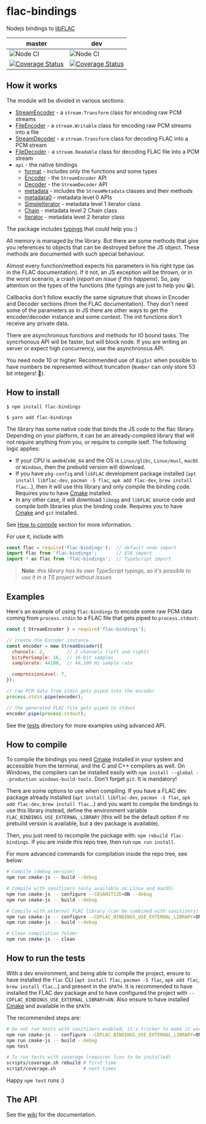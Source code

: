 # flac-bindings

Nodejs bindings to [libFLAC](https://xiph.org/flac/download.html)

| master | dev |
|--------|-----|
|![Node CI](https://github.com/melchor629/node-flac-bindings/workflows/Node%20CI/badge.svg?branch=master)|![Node CI](https://github.com/melchor629/node-flac-bindings/workflows/Node%20CI/badge.svg?branch=dev)|
|[![Coverage Status](https://coveralls.io/repos/github/melchor629/node-flac-bindings/badge.svg?branch=master)](https://coveralls.io/github/melchor629/node-flac-bindings?branch=master)|[![Coverage Status](https://coveralls.io/repos/github/melchor629/node-flac-bindings/badge.svg?branch=dev)](https://coveralls.io/github/melchor629/node-flac-bindings?branch=dev)|

## How it works

The module will be divided in various sections:

- [StreamEncoder](https://github.com/melchor629/node-flac-bindings/blob/dev/lib/encoder.d.ts) - a `stream.Transform` class for encoding raw PCM streams
- [FileEncoder](https://github.com/melchor629/node-flac-bindings/blob/dev/lib/encoder.d.ts) - a `stream.Writable` class for encoding raw PCM streams into a file
- [StreamDecoder](https://github.com/melchor629/node-flac-bindings/blob/dev/lib/decoder.d.ts) - a `stream.Transform` class for decoding FLAC into a PCM stream
- [FileDecoder](https://github.com/melchor629/node-flac-bindings/blob/dev/lib/decoder.d.ts) - a `stream.Readable` class for decoding FLAC file into a PCM stream
- `api` - the native bindings
    - [format](https://xiph.org/flac/api/group__flac__format.html) - includes only the functions and some types
    - [Encoder](https://xiph.org/flac/api/group__flac__encoder.html) - the `StreamEncoder` API
    - [Decoder](https://xiph.org/flac/api/group__flac__decoder.html) - the `StreamDecoder` API
    - [metadata](https://xiph.org/flac/api/group__flac__metadata__object.html) - includes the `StreamMetadata` classes and their methods
    - [metadata0](https://xiph.org/flac/api/group__flac__metadata__level0.html) - metadata level 0 APIs
    - [SimpleIterator](https://xiph.org/flac/api/group__flac__metadata__level1.html) - metadata level 1 iterator class
    - [Chain](https://xiph.org/flac/api/group__flac__metadata__level2.html) - metadata level 2 Chain class
    - [Iterator](https://xiph.org/flac/api/group__flac__metadata__level2.html) - metadata level 2 Iterator class

The package includes [typings](https://github.com/melchor629/node-flac-bindings/blob/dev/lib/index.d.ts) that could help you :)

All memory is managed by the library. But there are some methods that give you references to objects that can be destroyed before the JS object. These methods are documented with such special behaviour.

Almost every function/method expects his parameters in his right type (as in the FLAC documentation). If it not, an JS exception will be thrown, or in the worst scenario, a crash (_report an issue if this happens_). So, pay attention on the types of the functions (the typings are just to help you 😀).

Callbacks don't follow exactly the same signature that shows in Encoder and Decoder sections (from the FLAC documentation). They don't need some of the parameters as in JS there are other ways to get the encoder/decoder instance and some context. The init functions don't receive any private data.

There are asynchronous functions and methods for IO bound tasks. The syncrhonous API will be faster, but will block node. If you are writing an server or expect high concurrency, use the asynchronous API.

You need node 10 or higher. Recommended use of `BigInt` when possible to have numbers be represented without truncation (`Number` can only store 53 bit integers! 🤨).

## How to install

```
$ npm install flac-bindings

$ yarn add flac-bindings
```

The library has some native code that binds the JS code to the flac library. Depending on your platform, it can be an already-compiled library that will not require anything from you, or require to compile iself. The following logic applies:

- If your CPU is `amd64`/`x86_64` and the OS is `Linux/glibc`, `Linux/musl`, `macOS` or `Windows`, then the prebuild version will download.
- If you have `pkg-config` and `libFLAC` development package installed (`apt install libflac-dev`, `pacman -S flac`, `apk add flac-dev`, `brew install flac`...), then it will use this library and only compile the binding code. Requires you to have [Cmake](https://www.cmake.org) installed.
- In any other case, it will download `libogg` and `libFLAC` source code and compile both libraries plus the binding code. Requires you to have [Cmake](https://www.cmake.org) and `git` installed.

See [How to compile](#how-to-compile) section for more information.

For use it, include with

```javascript
const flac = require('flac-bindings');  // default node import
import flac from 'flac-bindings';       // ES6 import
import * as flac from 'flac-bindings';  // TypeScript import
```

> **Note**: _this library has its own TypeScript typings, so it's possible to use it in a TS project without issues_

## Examples

Here's an example of using `flac-bindings` to encode some raw PCM data coming from `process.stdin` to a FLAC file that gets piped to `process.stdout`:

```js
const { StreamEncoder } = require('flac-bindings');

// create the Encoder instance
const encoder = new StreamEncoder({
  channels: 2,        // 2 channels (left and right)
  bitsPerSample: 16,  // 16-bit samples
  samplerate: 44100,  // 44,100 Hz sample rate

  compressionLevel: 7,
});

// raw PCM data from stdin gets piped into the encoder
process.stdin.pipe(encoder);

// the generated FLAC file gets piped to stdout
encoder.pipe(process.stdout);
```

See the [tests](https://github.com/melchor629/node-flac-bindings/tree/dev/test/) directory for more examples using advanced API.

## How to compile

To compile the bindings you need [Cmake](https://www.cmake.org) installed in your system and accessible from the terminal, and the C and C++ compilers as well. On Windows, the compilers can be installed easily with `npm install --global --production windows-build-tools`. Don't forget `git`. It is mandatory!

There are some options to use when compiling. If you have a FLAC dev package already installed (`apt install libflac-dev`, `pacman -S flac`, `apk add flac-dev`, `brew install flac`...) and you want to compile the bindings to use this library instead, define the environment variable `FLAC_BINDINGS_USE_EXTERNAL_LIBRARY` (this will be the default option if no prebuild version is available, but a dev package is available).

Then, you just need to recompile the package with: `npm rebuild flac-bindings`. If you are inside this repo tree, then run `npm run install`.

For more advanced commands for compilation inside the repo tree, see below:

```sh
# Compile (debug version)
npm run cmake-js -- build --debug

# Compile with sanitizers (only available on Linux and macOS)
npm run cmake-js -- configure --CDSANITIZE=ON --debug
npm run cmake-js -- build --debug

# Compile with external FLAC library (can be combined with sanitizers)
npm run cmake-js -- configure --CDFLAC_BINDINGS_USE_EXTERNAL_LIBRARY=ON --debug
npm run cmake-js -- build --debug

# Clean compilation folder
npm run cmake-js -- clean
```

## How to run the tests

With a dev environment, and being able to compile the project, ensure to have installed the `flac` CLI (`apt install flac`, `pacman -S flac`, `apk add flac`, `brew install flac`...) and present in the `$PATH`. It is recommended to have installed the FLAC dev package and to have configured the project with `--CDFLAC_BINDINGS_USE_EXTERNAL_LIBRARY=ON`. Also ensure to have installed [Cmake](https://www.cmake.org) and available in the `$PATH`.

The recommended steps are:

```sh
# Do not run tests with sanitizers enabled, it's tricker to make it work
npm run cmake-js -- configure --CDFLAC_BINDINGS_USE_EXTERNAL_LIBRARY=ON --debug
npm run cmake-js -- build --debug
npm test

# To run tests with coverage (requires lcov to be installed)
scripts/coverage.sh rebuild # first time
script/coverage.sh          # next times
```

Happy `npm test` runs :)

## The API

See the [wiki](https://github.com/melchor629/node-flac-bindings/wiki) for the documentation.
